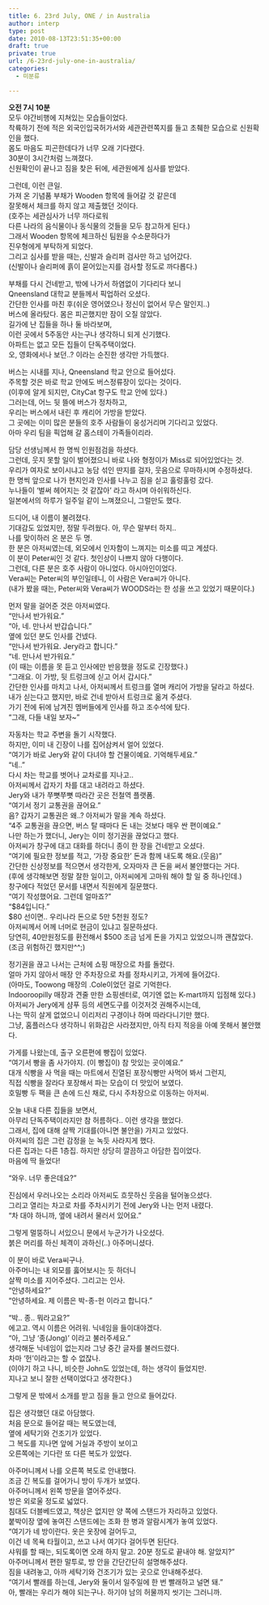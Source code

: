 ```yaml
---
title: 6. 23rd July, ONE / in Australia
author: interp
type: post
date: 2010-08-13T23:51:35+00:00
draft: true
private: true
url: /6-23rd-july-one-in-australia/
categories:
  - 미분류

---
```

<span class="Apple-style-span" style="color: rgb(80, 80, 80); font-family: tahoma, verdana, sans-serif, 굴림, Gulim; "></p> 

<p>
  <strong>오전 7시 10분</strong><br /> 모두 야간비행에 지쳐있는 모습들이었다.<br /> 착륙하기 전에 적은 외국인입국허가서와 세관관련쪽지를 들고 초췌한 모습으로 신원확인을 했다.<br /> 몸도 마음도 피곤한데다가 너무 오래 기다렸다.<br /> 30분이 3시간처럼 느껴졌다.<br /> 신원확인이 끝나고 짐을 찾은 뒤에, 세관원에게 심사를 받았다.
</p>

<p>
  그런데, 이런 큰일.&nbsp;<br /> 가져 온 기념품 부채가 Wooden 항목에 들어갈 것 같은데<br /> 잘못해서 체크를 하지 않고 제출했던 것이다.<br /> (호주는 세관심사가 너무 까다로워&nbsp;<br /> 다른 나라의 음식물이나 동식물의 것들을 모두 참고하게 된다.)<br /> 그래서 Wooden 항목에 체크하신 팀원을 수소문하다가<br /> 진우형에게 부탁하게 되었다.&nbsp;<br /> 그리고 심사를 받을 때는, 신발과 슬리퍼 검사만 하고 넘어갔다.<br /> (신발이나 슬리퍼에 흙이 묻어있는지를 검사할 정도로 까다롭다.)
</p>

<p>
  부채를 다시 건네받고, 밖에 나가서 하염없이 기다리다 보니<br /> Qneensland 대학교 분들께서 픽업하러 오셨다.<br /> 간단한 인사를 마친 후(쉬운 영어였으나 정신이 없어서 무슨 말인지..)<br /> 버스에 올라탔다. 몸은 피곤했지만 잠이 오질 않았다.<br /> 길가에 난 집들을 하나 둘 바라보며,&nbsp;<br /> 이런 곳에서 5주동안 사는구나 생각하니 되게 신기했다.<br /> 아파트는 없고 모든 집들이 단독주택이었다.<br /> 오, 영화에서나 보던..? 이라는 순진한 생각만 가득했다.
</p>

<p>
  버스는 시내를 지나, Qneensland 학교 안으로 들어섰다.<br /> 주목할 것은 바로 학교 안에도 버스정류장이 있다는 것이다.<br /> (이후에 알게 되지만, CityCat 항구도 학교 안에 있다.)<br /> 그러는데, 어느 뒷 뜰에 버스가 정차하고,&nbsp;<br /> 우리는 버스에서 내린 후 캐리어 가방을 받았다.<br /> 그 곳에는 이미 많은 분들의 호주 사람들이 웅성거리며 기다리고 있었다.<br /> 아마 우리 팀을 픽업해 갈 홈스테이 가족들이리라.
</p>

<p>
  담당 선생님께서 한 명씩 인원점검을 하셨다.<br /> 그런데, 웃지 못할 일이 벌어졌으니 바로 나와 형정이가 Miss로 되어있었다는 것.<br /> 우리가 여자로 보이시냐고 농담 섞인 딴지를 걸자, 웃음으로 무마하시며 수정하셨다.<br /> 한 명씩 앞으로 나가 현지인과 인사를 나누고 짐을 싣고 훌렁훌렁 갔다.<br /> 누나들이 &#8216;벌써 헤어지는 것 같잖아&#8217; 라고 하시며 아쉬워하신다.<br /> 일본에서의 하루가 일주일 같이 느껴졌으니, 그럴만도 했다.
</p>

<p>
  드디어, 내 이름이 불려졌다.<br /> 기대감도 있었지만, 정말 두려웠다. 아, 무슨 말부터 하지..<br /> 나를 맞이하러 온 분은 두 명.&nbsp;<br /> 한 분은 아저씨였는데, 외모에서 인자함이 느껴지는 미소를 띠고 계셨다.<br /> 이 분이 Peter씨인 것 같다. 첫인상이 나쁘지 않아 다행이다.<br /> 그런데, 다른 분은 호주 사람이 아니었다. 아시아인이었다.<br /> Vera씨는 Peter씨의 부인일테니, 이 사람은 Vera씨가 아니다.<br /> (내가 봤을 때는, Peter씨와 Vera씨가 WOODS라는 한 성을 쓰고 있었기 때문이다.)
</p>

<p>
  먼저 말을 걸어준 것은 아저씨였다.<br /> &#8220;만나서 반가워요.&#8221;<br /> &#8220;아, 네. 만나서 반갑습니다.&#8221;<br /> 옆에 있던 분도 인사를 건넸다.<br /> &#8220;만나서 반가워요. Jery라고 합니다.&#8221;<br /> &#8220;네. 만나서 반가워요.&#8221;<br /> (이 때는 이름을 못 듣고 인사에만 반응했을 정도로 긴장했다.)<br /> &#8220;그래요. 이 가방, 뒷 트렁크에 싣고 어서 갑시다.&#8221;<br /> 간단한 인사를 마치고 나서, 아저씨께서 트렁크를 열며 캐리어 가방을 달라고 하셨다.<br /> 내가 싣는다고 했지만, 바로 건네 받아서 트렁크로 옮겨 주셨다.<br /> 가기 전에 뒤에 남겨진 멤버들에게 인사를 하고 조수석에 탔다.<br /> &#8220;그래, 다들 내일 보자~&#8221;
</p>

<p>
  자동차는 학교 주변을 돌기 시작했다.<br /> 하지만, 이미 내 긴장이 나를 집어삼켜서 얼어 있었다.<br /> &#8220;여기가 바로 Jery와 같이 다녀야 할 건물이예요. 기억해두세요.&#8221;<br /> &#8220;네..&#8221;<br /> 다시 차는 학교를 벗어나 교차로를 지나고..<br /> 아저씨께서 갑자기 차를 대고 내려라고 하셨다.<br /> Jery와 내가 쭈뼛쭈뼛 따라간 곳은 전철역 플랫폼.<br /> &#8220;여기서 정기 교통권을 끊어요.&#8221;<br /> 음? 갑자기 교통권은 왜..? 아저씨가 말을 계속 하셨다.<br /> &#8220;4주 교통권을 끊으면, 버스 탈 때마다 돈 내는 것보다 매우 싼 편이예요.&#8221;<br /> 나만 하는가 했더니, Jery는 이미 정기권을 끊었다고 했다.&nbsp;<br /> 아저씨가 창구에 대고 대화를 하더니 종이 한 장을 건네받고 오셨다.<br /> &#8220;여기에 필요한 정보를 적고, &#8216;가장 중요한&#8217; 돈과 함께 내도록 해요.(웃음)&#8221;<br /> 간단한 신상정보를 적으면서 생각한게, 오자마자 큰 돈을 써서 불안했다는 거다.<br /> (후에 생각해보면 정말 잘한 일이고, 아저씨에게 고마워 해야 할 일 중 하나인데.)<br /> 창구에다 적었던 문서를 내면서 직원에게 질문했다.<br /> &#8220;여기 작성했어요. 그런데 얼마죠?&#8221;<br /> &#8220;$84입니다.&#8221;<br /> $80 선이면.. 우리나라 돈으로 5만 5천원&nbsp;정도?<br /> 아저씨께서 어께 너머로 현금이 있냐고 질문하셨다.<br /> 당연히, 40만원정도를 환전해서 $500 조금 넘게 돈을 가지고 있었으니까 괜찮았다.<br /> (조금 위험하긴 했지만^^;)
</p>

<p>
  정기권을 끊고 나서는 근처에 쇼핑 매장으로 차를 돌렸다.<br /> 얼마 가지 않아서 매장 안 주차장으로 차를 정차시키고, 가게에 들어갔다.<br /> (아마도, Toowong 매장의 .Cole이었던 걸로 기억한다.&nbsp;<br /> Indooroopilly 매장과&nbsp;견줄 만한&nbsp;쇼핑센터로, 여기엔 없는 K-mart까지 입점해 있다.)&nbsp;<br /> 아저씨가 Jery에게 샴푸 등의 세면도구를 이것저것 권해주시는데,<br /> 나는 딱히 살게 없었으니 이리저리 구경이나 하며 따라다니기만 했다.<br /> 그냥, 홈플러스다 생각하니 위화감은 사라졌지만, 아직 타지 적응을 아예 못해서 불안했다.
</p>

<p>
  가게를 나왔는데, 출구 오른편에 빵집이 있었다.<br /> &#8220;여기서 빵을 좀 사가야지. (이 빵집이) 참 맛있는 곳이예요.&#8221;<br /> 대개 식빵을 사 먹을 때는 마트에서 진열된 포장식빵만 사먹어 봐서 그런지,<br /> 직접 식빵을 잘라다 포장해서 파는 모습이 더 맛있어 보였다.<br /> 호밀빵 두 팩을 큰 손에 드신 채로, 다시 주차장으로 이동하는 아저씨.
</p>

<p>
  오늘 내내 다른 집들을 보면서,<br /> 아무리 단독주택이라지만 참 허름하다.. 이런 생각을 했었다.<br /> 그래서, 집에 대해 살짝 기대를(아니면 불안을) 가지고 있었다.<br /> 아저씨의 집은&nbsp;그런 감정을&nbsp;눈 녹듯 사라지게 했다.&nbsp;<br /> 다른 집과는 다른 1층집.&nbsp;하지만 상당히 깔끔하고 아담한 집이었다.&nbsp;<br /> 마음에 딱 들었다!
</p>

<p>
  &#8220;와우. 너무 좋은데요?&#8221;
</p>

<p>
  진심에서 우러나오는 소리라 아저씨도 흐뭇하신 웃음을 털어놓으셨다.&nbsp;<br /> 그리고 열리는 차고로 차를 주차시키기 전에 Jery와 나는 먼저 내렸다.&nbsp;<br /> &#8220;차 대야 하니까, 옆에 내려서 물러서 있어요.&#8221;
</p>

<p>
  그렇게 멀뚱하니 서있으니 문에서 누군가가 나오셨다.&nbsp;<br /> 붉은 머리를 하신 체격이 과하신(..) 아주머니셨다.
</p>

<p>
  이 분이 바로 Vera씨구나.&nbsp;<br /> 아주머니는 내 외모를 훓어보시는 듯 하더니&nbsp;<br /> 살짝 미소를 지어주셨다. 그리고는 인사.<br /> &#8220;안녕하세요?&#8221;<br /> &#8220;안녕하세요. 제 이름은 박-종-헌 이라고 합니다.&#8221;
</p>

<p>
  &#8220;박.. 종.. 뭐라고요?&#8221;<br /> 에고고. 역시 이름은 어려워. 닉네임을 들이대야겠다.<br /> &#8220;아, 그냥 &#8216;종(Jong)&#8217; 이라고 불러주세요.&#8221;<br /> 생각해둔 닉네임이 없는지라 그냥 중간 글자를 불러드렸다.&nbsp;<br /> 차마 &#8216;헌&#8217;이라고는 할 수 없잖나.&nbsp;<br /> (이야기 하고 나니, 비슷한 John도 있었는데, 하는 생각이 들었지만.<br /> 지나고 보니 잘한 선택이었다고 생각한다.)
</p>

<p>
  그렇게 문 밖에서 소개를 받고 짐을 들고 안으로 들어갔다.
</p>

<p>
  집은 생각했던 대로 아담했다.&nbsp;<br /> 처음 문으로 들어갈 때는 복도였는데,&nbsp;<br /> 옆에 세탁기와 건조기가 있었다.&nbsp;<br /> 그 복도를 지나면 앞에 거실과 주방이 보이고&nbsp;<br /> 오른쪽에는 기다란 또 다른 복도가 있었다.
</p>

<p>
  아주머니께서 나를 오른쪽 복도로 안내했다.<br /> 조금 긴 복도를 걸어가니 방이 두개가 보였다.&nbsp;<br /> 아주머니께서 왼쪽 방문을 열어주셨다.<br /> 방은 외로울 정도로 넓었다.<br /> 침대도 더블베드였고, 책상은 없지만 양 쪽에 스탠드가 자리하고 있었다.<br /> 붙박이장 옆에 놓여진 스탠드에는 조화 한 병과 알람시계가 놓여 있었다.<br /> &#8220;여기가 네 방이란다. 옷은 옷장에 걸어두고,<br /> 이건 네 목욕 타월이고, 쓰고 나서 여기다 걸어두면 된단다.<br /> 샤워를 할 때는, 되도록이면 오래 하지 말고. 20분 정도로 끝내야 해. 알았지?&#8221;<br /> 아주머니께서 편한 말투로, 방 안을 간단간단히 설명해주셨다.<br /> 짐을 내려놓고, 아까 세탁기와 건조기가 있는 곳으로 안내해주셨다.<br /> &#8220;여기서 빨래를 하는데, Jery와 둘이서 일주일에 한 번 빨래하고 널면 돼.&#8221;<br /> 아, 빨래는 우리가 해야 되는구나. 하기야 남의 허물까지 씻기는 그러니까.
</p>

<p>
  </span>
</p>